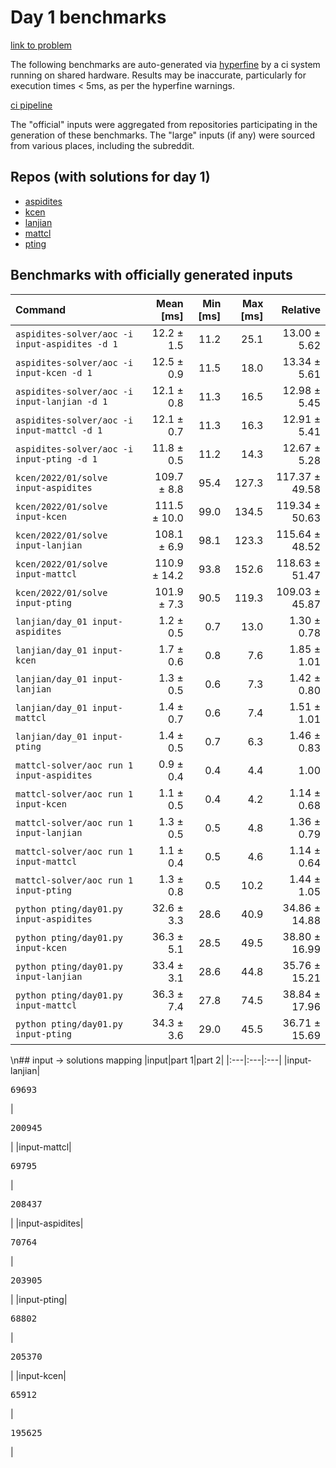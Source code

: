 # Day 1 benchmarks

[link to problem](http://adventofcode.com/2022/day/1)

The following benchmarks are auto-generated via [hyperfine](https://github.com/sharkdp/hyperfine) by a ci system running on shared hardware. Results may be inaccurate, particularly for execution times < 5ms, as per the hyperfine warnings.

[ci pipeline](http://ci.papercode.net:8080/teams/aoc2022/pipelines/aoc-compare-2022)

The "official" inputs were aggregated from repositories participating in the generation of these benchmarks. The "large" inputs (if any) were sourced from various places, including the subreddit.

## Repos (with solutions for day 1)


- [aspidites](https://github.com/aspidites/aoc2022)
- [kcen](https://github.com/kcen/AdventOfCode)
- [lanjian](https://github.com/LanJian/aoc-2022)
- [mattcl](https://github.com/mattcl/aoc2022)
- [pting](https://github.com/pting/aoc2022)

## Benchmarks with officially generated inputs
| Command | Mean [ms] | Min [ms] | Max [ms] | Relative |
|:---|---:|---:|---:|---:|
| `aspidites-solver/aoc -i input-aspidites -d 1` | 12.2 ± 1.5 | 11.2 | 25.1 | 13.00 ± 5.62 |
| `aspidites-solver/aoc -i input-kcen -d 1` | 12.5 ± 0.9 | 11.5 | 18.0 | 13.34 ± 5.61 |
| `aspidites-solver/aoc -i input-lanjian -d 1` | 12.1 ± 0.8 | 11.3 | 16.5 | 12.98 ± 5.45 |
| `aspidites-solver/aoc -i input-mattcl -d 1` | 12.1 ± 0.7 | 11.3 | 16.3 | 12.91 ± 5.41 |
| `aspidites-solver/aoc -i input-pting -d 1` | 11.8 ± 0.5 | 11.2 | 14.3 | 12.67 ± 5.28 |
| `kcen/2022/01/solve input-aspidites` | 109.7 ± 8.8 | 95.4 | 127.3 | 117.37 ± 49.58 |
| `kcen/2022/01/solve input-kcen` | 111.5 ± 10.0 | 99.0 | 134.5 | 119.34 ± 50.63 |
| `kcen/2022/01/solve input-lanjian` | 108.1 ± 6.9 | 98.1 | 123.3 | 115.64 ± 48.52 |
| `kcen/2022/01/solve input-mattcl` | 110.9 ± 14.2 | 93.8 | 152.6 | 118.63 ± 51.47 |
| `kcen/2022/01/solve input-pting` | 101.9 ± 7.3 | 90.5 | 119.3 | 109.03 ± 45.87 |
| `lanjian/day_01 input-aspidites` | 1.2 ± 0.5 | 0.7 | 13.0 | 1.30 ± 0.78 |
| `lanjian/day_01 input-kcen` | 1.7 ± 0.6 | 0.8 | 7.6 | 1.85 ± 1.01 |
| `lanjian/day_01 input-lanjian` | 1.3 ± 0.5 | 0.6 | 7.3 | 1.42 ± 0.80 |
| `lanjian/day_01 input-mattcl` | 1.4 ± 0.7 | 0.6 | 7.4 | 1.51 ± 1.01 |
| `lanjian/day_01 input-pting` | 1.4 ± 0.5 | 0.7 | 6.3 | 1.46 ± 0.83 |
| `mattcl-solver/aoc run 1 input-aspidites` | 0.9 ± 0.4 | 0.4 | 4.4 | 1.00 |
| `mattcl-solver/aoc run 1 input-kcen` | 1.1 ± 0.5 | 0.4 | 4.2 | 1.14 ± 0.68 |
| `mattcl-solver/aoc run 1 input-lanjian` | 1.3 ± 0.5 | 0.5 | 4.8 | 1.36 ± 0.79 |
| `mattcl-solver/aoc run 1 input-mattcl` | 1.1 ± 0.4 | 0.5 | 4.6 | 1.14 ± 0.64 |
| `mattcl-solver/aoc run 1 input-pting` | 1.3 ± 0.8 | 0.5 | 10.2 | 1.44 ± 1.05 |
| `python pting/day01.py input-aspidites` | 32.6 ± 3.3 | 28.6 | 40.9 | 34.86 ± 14.88 |
| `python pting/day01.py input-kcen` | 36.3 ± 5.1 | 28.5 | 49.5 | 38.80 ± 16.99 |
| `python pting/day01.py input-lanjian` | 33.4 ± 3.1 | 28.6 | 44.8 | 35.76 ± 15.21 |
| `python pting/day01.py input-mattcl` | 36.3 ± 7.4 | 27.8 | 74.5 | 38.84 ± 17.96 |
| `python pting/day01.py input-pting` | 34.3 ± 3.6 | 29.0 | 45.5 | 36.71 ± 15.69 |
\n## input -> solutions mapping
|input|part 1|part 2|
|:---|:---|:---|
|input-lanjian|<pre>69693</pre>|<pre>200945</pre>|
|input-mattcl|<pre>69795</pre>|<pre>208437</pre>|
|input-aspidites|<pre>70764</pre>|<pre>203905</pre>|
|input-pting|<pre>68802</pre>|<pre>205370</pre>|
|input-kcen|<pre>65912</pre>|<pre>195625</pre>|
